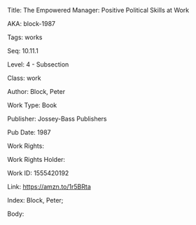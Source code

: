 Title: The Empowered Manager: Positive Political Skills at Work 


AKA: block-1987 

Tags: works 

Seq:  10.11.1 

Level: 4 - Subsection  

Class: work 

Author: Block, Peter

Work Type: Book

Publisher: Jossey-Bass Publishers

Pub Date: 1987

Work Rights:  

Work Rights Holder: 

Work ID: 1555420192

Link: https://amzn.to/1r5BRta 

Index: Block, Peter;  

Body:  

